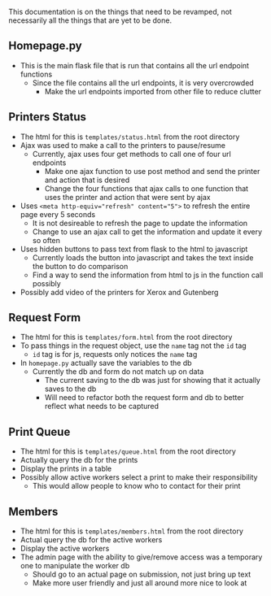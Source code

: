 This documentation is on the things that need to be revamped, not necessarily all the things that are yet to be done.

## Homepage.py
* This is the main flask file that is run that contains all the url endpoint functions
    * Since the file contains all the url endpoints, it is very overcrowded
        * Make the url endpoints imported from other file to reduce clutter

## Printers Status
* The html for this is `templates/status.html` from the root directory
* Ajax was used to make a call to the printers to pause/resume
    * Currently, ajax uses four get methods to call one of four url endpoints
        * Make one ajax function to use post method and send the printer and action that is desired
        * Change the four functions that ajax calls to one function that uses the printer and action that were sent by ajax
* Uses `<meta http-equiv="refresh" content="5">` to refresh the entire page every 5 seconds
    * It is not desireable to refresh the page to update the information
    * Change to use an ajax call to get the information and update it every so often
* Uses hidden buttons to pass text from flask to the html to javascript
    * Currently loads the button into javascript and takes the text inside the button to do comparison
    * Find a way to send the information from html to js in the function call possibly
* Possibly add video of the printers for Xerox and Gutenberg

## Request Form
* The html for this is `templates/form.html` from the root directory
* To pass things in the request object, use the `name` tag not the `id` tag
    * `id` tag is for js, requests only notices the `name` tag
* In `homepage.py` actually save the variables to the db
    * Currently the db and form do not match up on data
        * The current saving to the db was just for showing that it actually saves to the db
        * Will need to refactor both the request form and db to better reflect what needs to be captured

## Print Queue
* The html for this is `templates/queue.html` from the root directory
* Actually query the db for the prints
* Display the prints in a table
* Possibly allow active workers select a print to make their responsibility
    * This would allow people to know who to contact for their print

## Members
* The html for this is `templates/members.html` from the root directory
* Actual query the db for the active workers
* Display the active workers
* The admin page with the ability to give/remove access was a temporary one to manipulate the worker db
    * Should go to an actual page on submission, not just bring up text
    * Make more user friendly and just all around more nice to look at
